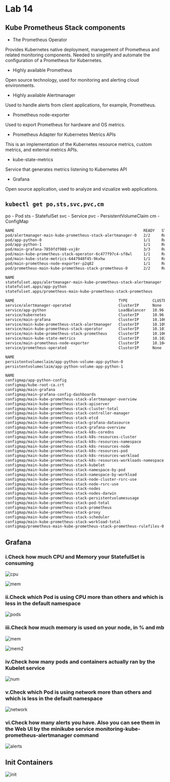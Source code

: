 # Lab 14

## Kube Prometheus Stack components

- The Prometheus Operator

Provides Kubernetes native deployment, management of Prometheus and related monitoring components. Needed to simplify and automate the configuration of a Prometheus for Kubernetes.

- Highly available Prometheus

Open source technology, used for monitoring and alerting cloud environments.

- Highly available Alertmanager

Used to handle alerts from client applications, for example, Prometheus.

- Prometheus node-exporter

Used to export Prometheus for hardware and OS metrics.

- Prometheus Adapter for Kubernetes Metrics APIs

This is an implementation of the Kubernetes resource metrics, custom metrics, and external metrics APIs.

- kube-state-metrics

Service that generates metrics listening to Kubernetes API

- Grafana

Open source application, used to analyze and vizualize web applications.

## ```kubectl get po,sts,svc,pvc,cm```

po - Pod
sts - StatefulSet
svc - Service
pvc - PersistentVolumeClaim
cm - ConfigMap

```bash
NAME                                                         READY   STATUS    RESTARTS       AGE
pod/alertmanager-main-kube-prometheus-stack-alertmanager-0   2/2     Running   1 (11m ago)    11m
pod/app-python-0                                             1/1     Running   0              10m
pod/app-python-1                                             1/1     Running   0              10m
pod/main-grafana-7859fdf988-vxj8r                            3/3     Running   0              11m
pod/main-kube-prometheus-stack-operator-6c477f97c4-sf8wl     1/1     Running   0              11m
pod/main-kube-state-metrics-6447948f45-9kxhw                 1/1     Running   0              11m
pod/main-prometheus-node-exporter-p2q82                      1/1     Running   0              11m
pod/prometheus-main-kube-prometheus-stack-prometheus-0       2/2     Running   0              11m

NAME                                                                    READY   AGE
statefulset.apps/alertmanager-main-kube-prometheus-stack-alertmanager   1/1     11m
statefulset.apps/app-python                                             2/2     10m
statefulset.apps/prometheus-main-kube-prometheus-stack-prometheus       1/1     11m

NAME                                              TYPE           CLUSTER-IP       EXTERNAL-IP   PORT(S)                      AGE
service/alertmanager-operated                     ClusterIP      None             <none>        9093/TCP,9094/TCP,9094/UDP   11m
service/app-python                                LoadBalancer   10.96.151.52     <pending>     80:31026/TCP                 10m
service/kubernetes                                ClusterIP      10.96.0.1        <none>        443/TCP                      15m
service/main-grafana                              ClusterIP      10.106.195.19    <none>        80/TCP                       11m
service/main-kube-prometheus-stack-alertmanager   ClusterIP      10.109.167.202   <none>        9093/TCP                     11m
service/main-kube-prometheus-stack-operator       ClusterIP      10.101.223.83    <none>        443/TCP                      11m
service/main-kube-prometheus-stack-prometheus     ClusterIP      10.106.70.146    <none>        9090/TCP                     11m
service/main-kube-state-metrics                   ClusterIP      10.102.38.71     <none>        8080/TCP                     11m
service/main-prometheus-node-exporter             ClusterIP      10.104.232.70    <none>        9100/TCP                     11m
service/prometheus-operated                       ClusterIP      None             <none>        9090/TCP                     11m

NAME                                                                    STATUS   VOLUME                                     CAPACITY   ACCESS MODES   STORAGECLASS   AGE
persistentvolumeclaim/app-python-volume-app-python-0                    Bound    pvc-bddf6f9a-0de0-436c-8d72-02f04247dcb6   256Mi      RWO            standard       10m
persistentvolumeclaim/app-python-volume-app-python-1                    Bound    pvc-1ef73a89-b6aa-472f-93b7-b647531358e4   256Mi      RWO            standard       10m

NAME                                                                     DATA   AGE
configmap/app-python-config                                              1      10m
configmap/kube-root-ca.crt                                               1      15m
configmap/main-grafana                                                   1      11m
configmap/main-grafana-config-dashboards                                 1      11m
configmap/main-kube-prometheus-stack-alertmanager-overview               1      11m
configmap/main-kube-prometheus-stack-apiserver                           1      11m
configmap/main-kube-prometheus-stack-cluster-total                       1      11m
configmap/main-kube-prometheus-stack-controller-manager                  1      11m
configmap/main-kube-prometheus-stack-etcd                                1      11m
configmap/main-kube-prometheus-stack-grafana-datasource                  1      11m
configmap/main-kube-prometheus-stack-grafana-overview                    1      11m
configmap/main-kube-prometheus-stack-k8s-coredns                         1      11m
configmap/main-kube-prometheus-stack-k8s-resources-cluster               1      11m
configmap/main-kube-prometheus-stack-k8s-resources-namespace             1      11m
configmap/main-kube-prometheus-stack-k8s-resources-node                  1      11m
configmap/main-kube-prometheus-stack-k8s-resources-pod                   1      11m
configmap/main-kube-prometheus-stack-k8s-resources-workload              1      11m
configmap/main-kube-prometheus-stack-k8s-resources-workloads-namespace   1      11m
configmap/main-kube-prometheus-stack-kubelet                             1      11m
configmap/main-kube-prometheus-stack-namespace-by-pod                    1      11m
configmap/main-kube-prometheus-stack-namespace-by-workload               1      11m
configmap/main-kube-prometheus-stack-node-cluster-rsrc-use               1      11m
configmap/main-kube-prometheus-stack-node-rsrc-use                       1      11m
configmap/main-kube-prometheus-stack-nodes                               1      11m
configmap/main-kube-prometheus-stack-nodes-darwin                        1      11m
configmap/main-kube-prometheus-stack-persistentvolumesusage              1      11m
configmap/main-kube-prometheus-stack-pod-total                           1      11m
configmap/main-kube-prometheus-stack-prometheus                          1      11m
configmap/main-kube-prometheus-stack-proxy                               1      11m
configmap/main-kube-prometheus-stack-scheduler                           1      11m
configmap/main-kube-prometheus-stack-workload-total                      1      11m
configmap/prometheus-main-kube-prometheus-stack-prometheus-rulefiles-0   19     11m
```

## Grafana

### i.Check how much CPU and Memory your StatefulSet is consuming

![cpu](/k8s/assets/CPU.png)

![mem](/k8s/assets/Memory.png)

### ii.Check which Pod is using CPU more than others and which is less in the default namespace

![pods](/k8s/assets/pods.png)

### iii.Check how much memory is used on your node, in % and mb

![mem](/k8s/assets/mem.png)

![mem2](/k8s/assets/mem2.png)

### iv.Check how many pods and containers actually ran by the Kubelet service

![num](/k8s/assets/num.png)

### v.Check which Pod is using network more than others and which is less in the default namespace

![network](/k8s/assets/network.png)

### vi.Check how many alerts you have. Also you can see them in the Web UI by the minikube service monitoring-kube-prometheus-alertmanager command

![alerts](/k8s/assets/alerts.png)

## Init Containers

![init](/k8s/assets/14-1.png)

